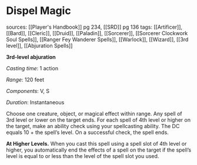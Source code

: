 # Dispel Magic
sources: [[Player's Handbook]] pg 234, [[SRD]] pg 136
tags: [[Artificer]], [[Bard]], [[Cleric]], [[Druid]], [[Paladin]], [[Sorcerer]], [[Sorcerer Clockwork Soul Spells]], [[Ranger Fey Wanderer Spells]], [[Warlock]], [[Wizard]], [[3rd level]], [[Abjuration Spells]]

**3rd-level abjuration**

*Casting time*: 1 action

*Range*: 120 feet

*Components*: V, S

*Duration*: Instantaneous

Choose one creature, object, or magical effect within range. Any spell of 3rd level or lower on the target ends. For each spell of 4th level or higher on the target, make an ability check using your spellcasting ability. The DC equals 10 + the spell’s level. On a successful check, the spell ends.

**At Higher Levels.** When you cast this spell using a spell slot of 4th level or higher, you automatically end the effects of a spell on the target if the spell’s level is equal to or less than the level of the spell slot you used.
